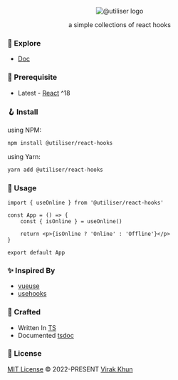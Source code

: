<p align="center">
	<img src="https://avatars.githubusercontent.com/u/146632266?s=48&v=4" alt="@utiliser logo" />
</p>
<p align="center">a simple collections of react hooks</p>

### 🧪 Explore

- [Doc](https://utiliser.vercel.app/)

### 📖 Prerequisite

- Latest - [React](https://reactjs.org/) ^18

### 🪝 Install

using NPM:

```bash
npm install @utiliser/react-hooks
```

using Yarn:

```bash
yarn add @utiliser/react-hooks
```

### 💅 Usage

```tsx
import { useOnline } from '@utiliser/react-hooks'

const App = () => {
	const { isOnline } = useOnline()

	return <p>{isOnline ? 'Online' : 'Offline'}</p>
}

export default App
```

### ✨ Inspired By

- [vueuse](https://vueuse.org/)
- [usehooks](https://usehooks.com/)

### 🥷 Crafted

- Written In [TS](https://www.typescriptlang.org/)
- Documented [tsdoc](https://tsdoc.org/)

### 📃 License

[MIT License](https://github.com/vueuse/vueuse/blob/main/LICENSE) © 2022-PRESENT [Virak Khun](https://github.com/virakkhun)
